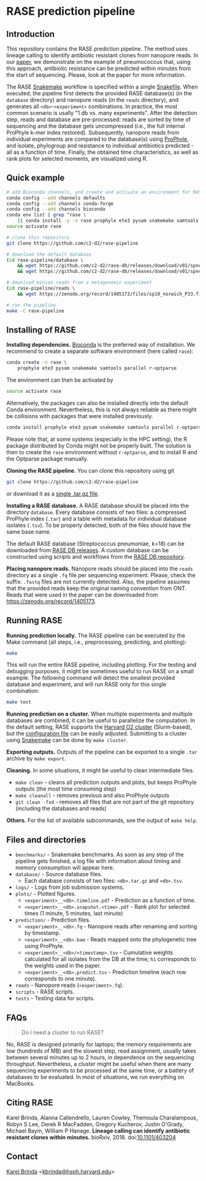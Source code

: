 # RASE prediction pipeline


## Introduction

This repository contains the RASE prediction pipeline. The method uses lineage
calling to identify antibiotic resistant clones from nanopore reads. In our
[paper](https://www.biorxiv.org/content/early/2018/08/29/403204), we
demonstrate on the example of pneumococcus that, using this approach,
antibiotic resistance can be predicted within minutes from the start of
sequencing. Please, look at the paper for more information.

The RASE [Snakemake](https://snakemake.readthedocs.io/) workflow is specified
within a single [Snakefile](Snakefile). When executed, the pipeline first
detects the provided RASE database(s) (in the `database` directory) and
nanopore reads (in the `reads` directory), and generates all
`<db>`-`<experiment>` combinations. In practice, the most common scenario is
usally "1 db vs. many experiments". After the detection step, reads and
database are pre-processed: reads are sorted by time of sequencing and the
database gets uncompressed (i.e., the full internal ProPhyle k-mer index
restored).  Subsequently, nanopore reads from individual experiments are
compared to the database(s) using [ProPhyle](http://prophyle.github.io), and
isolate, phylogroup and resistance to individual antibiotics predicted - all
as a function of time.  Finally, the obtained time characteristics, as well as
rank plots for selected moments, are visualized using R.


## Quick example

```bash
# add Bioconda channels, and create and activate an environment for RASE
conda config --add channels defaults
conda config --add channels conda-forge
conda config --add channels bioconda
conda env list | grep ^rase \
	|| conda install -y -n rase prophyle ete3 pysam snakemake samtools parallel r-optparse
source activate rase

# clone this repository
git clone https://github.com/c2-d2/rase-pipeline

# download the default database
(cd rase-pipeline/database \
	&& wget https://github.com/c2-d2/rase-db/releases/download/v01/spneumoniae_sparc.k18.tar.gz \
	&& wget https://github.com/c2-d2/rase-db/releases/download/v01/spneumoniae_sparc.k18.tsv)

# download minion reads from a metagenomic experiment
(cd rase-pipeline/reads \
	&& wget https://zenodo.org/record/1405173/files/sp10_norwich_P33.filtered.fq)

# run the pipeline
make -C rase-pipeline
```


## Installing of RASE

**Installing dependencies.** [Bioconda](https://bioconda.github.io/) is the
preferred way of installation. We recommend to create a separate software
environment (here called `rase`):

```bash
conda create -n rase \
	prophyle ete3 pysam snakemake samtools parallel r-optparse
```

The environment can then be activated by

```bash
source activate rase
```

Alternatively, the packages can also be installed directly into the default
Conda environment. Nevertheless, this is not always reliable as there might be
collisions with packages that were installed previously.

```bash
conda install prophyle ete3 pysam snakemake samtools parallel r-optparse
```

Please note that, at some systems (especially in the HPC setting), the R
package distributed by Conda might not be properly built. The solution is then
to create the `rase` environment without `r-optparse`, and to install R and the
Optparse package manually.


**Cloning the RASE pipeline.**
You can clone this repository using git

```bash
git clone https://github.com/c2-d2/rase-pipeline
```

or download it as a [single .tar.gz
file](https://github.com/c2-d2/rase-pipeline/archive/master.tar.gz).

**Installing a RASE database.** A RASE database should be placed into the
directory `database`.  Every database consists of two files: a compressed
ProPhyle index (`.tar`) and a table with metadata for individual database
isolates (`.tsv`). To be properly detected, both of the files should have the
same base name.

The default RASE database (Streptococcus pneumoniae, k=18) can be downloaded
from [RASE DB releases](https://github.com/c2-d2/rase-db/releases). A custom
database can be constructed using scripts and workflows from the [RASE DB
repository](https://github.com/c2-d2/rase-db).

**Placing nanopore reads.** Nanopore reads should be placed into the `reads`
directory as a single `.fq` file per sequencing experiment. Please, check the
suffix: `.fastq` files are not currently detected. Also, the pipeline assumes
that the provided reads keep the original naming convention from ONT. Reads
that were used in the paper can be downloaded from
https://zenodo.org/record/1405173.


## Running RASE

**Running prediction locally.** The RASE pipeline can be executed by the Make
command (all steps, i.e., preprocessing, predicting, and plotting):

```bash
make
```

This will run the entire RASE pipeline, including plotting. For the testing and
debugging purposes, it might be sometimes useful to run RASE on a small
example. The following command will detect the smallest provided database and
experiment, and will run RASE only for this single combination:

```bash
make test
```

**Running prediction on a cluster.** When multiple experiments and multiple
databases are combined, it can be useful to parallelize the computation. In the
default setting, RASE supports the [Harvard O2
cluster](https://rc.hms.harvard.edu/#cluster) (Slurm-based), but the
[configuration file](cluster.json) can be easily adjusted. Submitting to a
cluster using
[Snakemake](https://snakemake.readthedocs.io/en/stable/executable.html#cluster-execution)
can be done by `make cluster`.

**Exporting outputs.** Outputs of the pipeline can be exported to a single
`.tar` archive by `make export`.

**Cleaning.** In some situations, it might be useful to clean intermediate
files.

* `make clean` - cleans all prediction outputs and plots, but keeps ProPhyle
  outputs (the most time consuming step)
* `make cleanall` - removes previous and also ProPhyle outputs
* `git clean -fxd` - removes all files that are not part of the git repository
  (including the databases and reads)


**Others.** For the list of available subcommands, see the output of `make
help`.


## Files and directories

* `benchmarks/` - Snakemake benchmarks. As soon as any step of the pipeline
  gets finished, a log file with information about timing and memory
  consumption will appear here.
* `database/` - Source database files.
   - Each database consists of two files: `<db>.tar.gz` and `<db>.tsv`.
* `logs/` - Logs from job submission systems.
* `plots/` - Plotted figures.
   - `<experiment>__<db>.timeline.pdf` - Prediction as a function of time.
   - `<experiment>__<db>.snapshot.<time>.pdf` - Rank plot for selected times (1
	 minute, 5 minutes, last minute)
* `prediction/` - Prediction files.
   - `<experiment>__<db>.fq` - Nanopore reads after renaming and sorting by
	 timestamp.
   - `<experiment>__<db>.bam` - Reads mapped onto the phylogenetic tree using
	 ProPhyle.
   - `<experiment>__<db>/<timestamp>.tsv` - Cumulative weights calculated for
	 all isolates from the DB at the time; `h1` corresponds to the weights used
	 in the paper.
   - `<experiment>__<db>.predict.tsv` - Prediction timeline (each row
	 corresponds to one minute).
* `reads` - Nanopore reads (`<experiment>.fq`).
* `scripts` - RASE scripts.
* `tests` - Testing data for scripts.


## FAQs

> Do I need a cluster to run RASE?

No, RASE is designed primarily for laptops; the memory requirements are low
(hundreds of MB) and the slowest step, read assignment, usually takes between
several minutes up to 2 hours, in dependence on the sequencing throughput.
Nevertheless, a cluster might be useful when there are many sequencing
experiments to be processed at the same time, or a battery of databases to be
evaluated. In most of situations, we run everything on MacBooks.


## Citing RASE

Karel Brinda, Alanna Callendrello, Lauren Cowley, Themoula Charalampous, Robyn
S Lee, Derek R MacFadden, Gregory Kucherov, Justin O'Grady, Michael Baym,
William P Hanage. **Lineage calling can identify antibiotic resistant clones
within minutes.**
bioRxiv, 2018.
doi:[10.1101/403204](https://doi.org/10.1101/403204)


## Contact

[Karel Brinda](https://scholar.harvard.edu/brinda) \<kbrinda@hsph.harvard.edu\>

